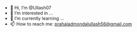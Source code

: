 - 👋 Hi, I’m @Ullash07
- 👀 I’m interested in ...
- 🌱 I’m currently learning ...
- 📫 How to reach me: prahaladmondalullash56@gmail.com

<!---
Ullash07/Ullash07 is a ✨ special ✨ repository because its `README.md` (this file) appears on your GitHub profile.
You can click the Preview link to take a look at your changes.
--->
